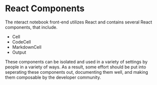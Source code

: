 # React Components

The nteract notebook front-end utilizes React and contains several React
components, that include.

* Cell
* CodeCell
* MarkdownCell
* Output

These components can be isolated and used in a variety of settings by people
in a variety of ways. As a result, some effort should be put into seperating
these components out, documenting them well, and making them composable by the
developer community.
